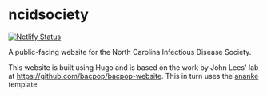 # ncidsociety
[![Netlify Status](https://api.netlify.com/api/v1/badges/c8da1a81-07ed-44df-90da-87ec24062be3/deploy-status)](https://app.netlify.com/sites/ornate-dragon-2c8c01/deploys)

A public-facing website for the North Carolina Infectious Disease Society.

This website is built using Hugo and is based on the work by John Lees' lab at <https://github.com/bacpop/bacpop-website>.
This in turn uses the [ananke](https://github.com/crisisfighters/crisisfighters-org-gohugo-theme-ananke) template.
